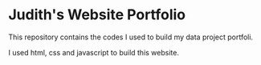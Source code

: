 # Judith's Website Portfolio

This repository contains the codes I used to build my data project portfoli.


I used html, css and javascript to build this website.
